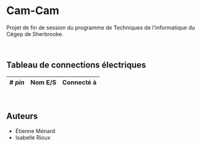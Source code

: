 # Cam-Cam
Projet de fin de session du programme de Techniques de l'informatique du Cégep de Sherbrooke.

&nbsp;

## Tableau de connections électriques

| # *pin* | Nom E/S | Connecté à |
|-|-|-|

&nbsp;

## Auteurs
- Étienne Ménard
- Isabelle Rioux

&nbsp;